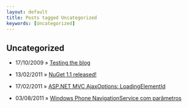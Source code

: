 ```yaml
---
layout: default
title: Posts tagged Uncategorized
keywords: [Uncategorized]
---
```

<h2 class="category">Uncategorized</h2>
<ul class="posts">
<li>
<p>
<span class="date">17/10/2009</span> &raquo; 
<a href="/blog/testing-the-blog">Testing the blog</a>
</p>
</li> 
<li>
<p>
<span class="date">13/02/2011</span> &raquo; 
<a href="/blog/nuget-1-1-released">NuGet 1.1 released!</a>
</p>
</li> 
<li>
<p>
<span class="date">17/02/2011</span> &raquo; 
<a href="/blog/asp-net-mvc-ajaxoptions-loadingelementid">ASP.NET MVC AjaxOptions: LoadingElementId</a>
</p>
</li> 
<li>
<p>
<span class="date">03/08/2011</span> &raquo; 
<a href="/blog/windows-phone-navigationservice-com-parametros">Windows Phone NavigationService com parâmetros</a>
</p>
</li> 
</ul>
